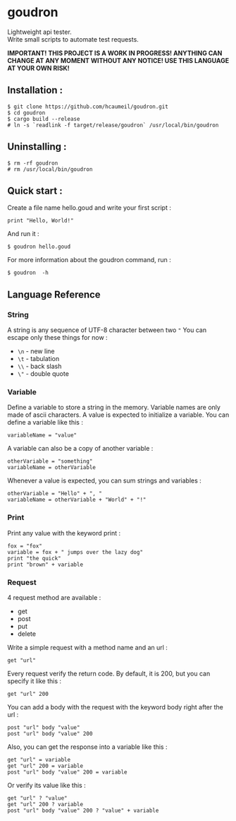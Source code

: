 # goudron

Lightweight api tester.  
Write small scripts to automate test requests.  

**IMPORTANT! THIS PROJECT IS A WORK IN PROGRESS! ANYTHING CAN CHANGE AT ANY MOMENT WITHOUT ANY NOTICE! USE THIS LANGUAGE AT YOUR OWN RISK!**  

## Installation :

    $ git clone https://github.com/hcaumeil/goudron.git
    $ cd goudron
    $ cargo build --release
    # ln -s `readlink -f target/release/goudron` /usr/local/bin/goudron

## Uninstalling :
    $ rm -rf goudron
    # rm /usr/local/bin/goudron

## Quick start :

Create a file name hello.goud and write your first script : 

```
print "Hello, World!"
```

And run it : 

    $ goudron hello.goud

For more information about the goudron command, run : 
    
    $ goudron  -h

## Language Reference

### String

A string is any sequence of UTF-8 character between two `"`
You can escape only these things for now :
- `\n` - new line
- `\t` - tabulation
- `\\` - back slash
- `\"` - double quote

### Variable 

Define a variable to store a string in the memory.
Variable names are only made of ascii characters.
A value is expected to initialize a variable.
You can define a variable like this :

```
variableName = "value"
```

A variable can also be a copy of another variable :

```
otherVariable = "something"
variableName = otherVariable
```

Whenever a value is expected, you can sum strings and variables :

```
otherVariable = "Hello" + ", "
variableName = otherVariable + "World" + "!"
```

### Print

Print any value with the keyword print :

```
fox = "fox"
variable = fox + " jumps over the lazy dog"
print "the quick"
print "brown" + variable
```

### Request 

4 request method are available :
- get
- post
- put
- delete

Write a simple request with a method name and an url : 

```
get "url" 
```

Every request verify the return code.
By default, it is 200, but you can specify it like this : 

```
get "url" 200
```

You can add a body with the request with the keyword body right after the url : 

```
post "url" body "value"
post "url" body "value" 200
```

Also, you can get the response into a variable like this : 


```
get "url" = variable
get "url" 200 = variable
post "url" body "value" 200 = variable
```

Or verify its value like this :

```
get "url" ? "value"
get "url" 200 ? variable
post "url" body "value" 200 ? "value" + variable
```
